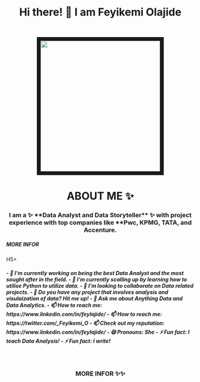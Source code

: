 <h1 align="center">Hi there! 👋 I am Feyikemi Olajide</h1>

<br />
 
 <p align = "center">
<img src = "https://unsplash.com/photos/hpjSkU2UYSU?utm_source=unsplash&utm_medium=referral&utm_content=creditShareLink" width="320" height="350" border="10"/>
 </p>


<h1 align="center">ABOUT ME ✨</h1> 
<h3 align="center"><b>I am a ✨ **Data Analyst and Data Storyteller** ✨ with project experience with top companies like **Pwc, KPMG, TATA, and Accenture.</b></h3>

<h5>MORE INFOR</h5>H5>
<h5 align= "left">
- 🔭 I’m currently working on being the best Data Analyst and the most sought after in the field. 
- 🌱 I’m currently scalling up by learning how to utilise Python to utilize data. 
- 👯 I’m looking to collaborate on Data related projects.
- 🤔 Do you have any project that involves analysis and visulaization of data? Hit me up!
- 💬 Ask me about Anything Data and Data Analytics.
- 📫 How to reach me: https://www.linkedin.com/in/feylajide/
- 📫 How to reach me: https://twitter.com/_Feyikemi_O
- 📫 Check out my reputation: https://www.linkedin.com/in/feylajide/
- 😄 Pronouns: She
- ⚡ Fun fact: I teach Data Analysis!
- ⚡ Fun fact: I write!
</h5>

<br />




<h3 align="center">MORE INFOR ✨✨</h1> 


